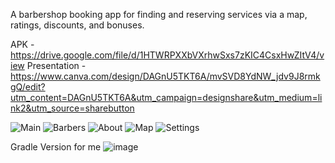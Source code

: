 A barbershop booking app for finding and reserving services 
via a map, ratings, discounts, and bonuses.

APK - https://drive.google.com/file/d/1HTWRPXXbVXrhwSxs7zKIC4CsxHwZItV4/view
Presentation - https://www.canva.com/design/DAGnU5TKT6A/mvSVD8YdNW_jdv9J8rmkgQ/edit?utm_content=DAGnU5TKT6A&utm_campaign=designshare&utm_medium=link2&utm_source=sharebutton

![Main](https://github.com/user-attachments/assets/8d242dbb-b89f-4ef3-be04-1053e58a0318)
![Barbers](https://github.com/user-attachments/assets/5d01e5dc-0f4b-477b-b600-9799f0099886)
![About](https://github.com/user-attachments/assets/bb92da5f-79bf-403a-8b23-9e6e88259cbe)
![Map](https://github.com/user-attachments/assets/2f10550b-526b-461a-a0bf-c0a79e895ed4)
![Settings](https://github.com/user-attachments/assets/65034d9b-1e0d-48f9-9711-f6668961ad3a)




Gradle Version for me
![image](https://github.com/user-attachments/assets/f217932d-7c23-4ed6-82eb-80943736681d)
